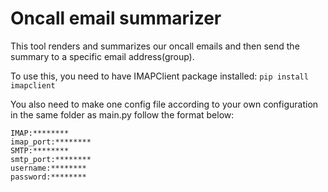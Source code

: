# Oncall email summarizer


This tool renders and summarizes our oncall emails and then send the summary to a specific email address(group).


To use this, you need to have IMAPClient package installed:
```pip install imapclient```

You also need to make one config file according to your own configuration in the same folder as main.py follow the format below:

```
IMAP:********
imap_port:********
SMTP:********
smtp_port:********
username:********
password:********
```

